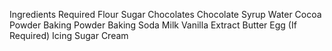 Ingredients Required
Flour
Sugar
Chocolates
Chocolate Syrup
Water
Cocoa Powder
Baking Powder
Baking Soda
Milk
Vanilla Extract
Butter
Egg (If Required)
Icing Sugar
Cream 
